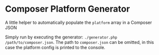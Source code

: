# Composer Platform Generator

A little helper to automatically populate the `platform` array in a Composer JSON

Simply run by executing the generator: `./generator.php /path/to/composer.json`. The path to `composer.json` can be omitted, in this case the platform config is printed to the console.